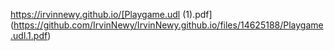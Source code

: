 https://irvinnewy.github.io/[Playgame.udl (1).pdf](https://github.com/IrvinNewy/IrvinNewy.github.io/files/14625188/Playgame.udl.1.pdf)
